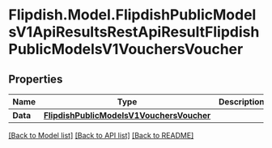 # Flipdish.Model.FlipdishPublicModelsV1ApiResultsRestApiResultFlipdishPublicModelsV1VouchersVoucher
## Properties

Name | Type | Description | Notes
------------ | ------------- | ------------- | -------------
**Data** | [**FlipdishPublicModelsV1VouchersVoucher**](FlipdishPublicModelsV1VouchersVoucher.md) |  | 

[[Back to Model list]](../README.md#documentation-for-models) [[Back to API list]](../README.md#documentation-for-api-endpoints) [[Back to README]](../README.md)


